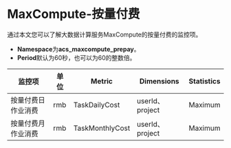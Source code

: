 # MaxCompute-按量付费

通过本文您可以了解大数据计算服务MaxCompute的按量付费的监控项。

-   **Namespace**为**acs\_maxcompute\_prepay**。
-   **Period**默认为60秒，也可以为60的整数倍。

|监控项|单位|Metric|Dimensions|Statistics|
|---|--|------|----------|----------|
|按量付费日作业消费|rmb|TaskDailyCost|userId、project|Maximum|
|按量付费月作业消费|rmb|TaskMonthlyCost|userId、project|Maximum|

